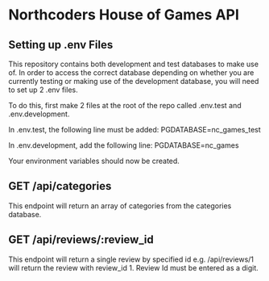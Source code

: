 # Northcoders House of Games API

## Setting up .env Files

This repository contains both development and test databases to make use of. In order to access the correct database depending on whether you are currently testing or making use of the development database, you will need to set up 2 .env files.

To do this, first make 2 files at the root of the repo called .env.test and .env.development. 

In .env.test, the following line must be added: PGDATABASE=nc_games_test

In .env.development, add the following line: PGDATABASE=nc_games

Your environment variables should now be created.

## GET /api/categories 

This endpoint will return an array of categories from the categories database.

## GET /api/reviews/:review_id

This endpoint will return a single review by specified id e.g. /api/reviews/1 will return the review with review_id 1. Review Id must be entered as a digit.